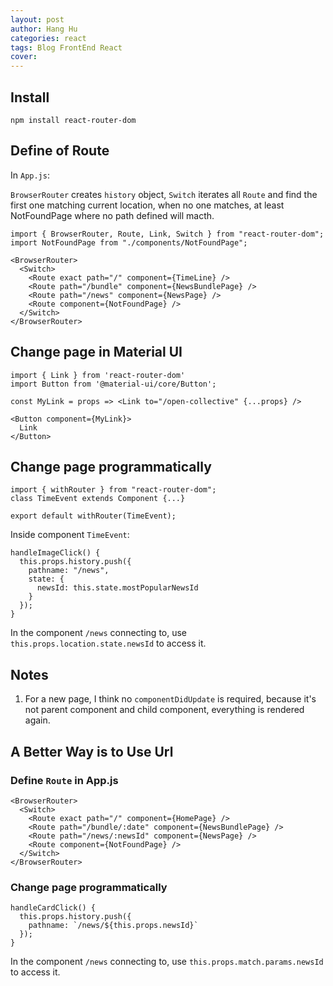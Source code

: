 ```yaml
---
layout: post
author: Hang Hu
categories: react
tags: Blog FrontEnd React 
cover: 
---
```

## Install

```
npm install react-router-dom
```


## Define of Route


In `App.js`:


`BrowserRouter` creates `history` object, `Switch` iterates all `Route` and find the first one matching current location, when no one matches, at least NotFoundPage where no path defined will macth.


```
import { BrowserRouter, Route, Link, Switch } from "react-router-dom";
import NotFoundPage from "./components/NotFoundPage";

<BrowserRouter>
  <Switch>
    <Route exact path="/" component={TimeLine} />
    <Route path="/bundle" component={NewsBundlePage} />
    <Route path="/news" component={NewsPage} />
    <Route component={NotFoundPage} />
  </Switch>
</BrowserRouter>
```


## Change page in Material UI


```
import { Link } from 'react-router-dom'
import Button from '@material-ui/core/Button';

const MyLink = props => <Link to="/open-collective" {...props} />

<Button component={MyLink}>
  Link
</Button>
```


## Change page programmatically


```
import { withRouter } from "react-router-dom";
class TimeEvent extends Component {...}

export default withRouter(TimeEvent);
```


Inside component `TimeEvent`:


```
handleImageClick() {
  this.props.history.push({
    pathname: "/news",
    state: {
      newsId: this.state.mostPopularNewsId
    }
  });
}
```


In the component `/news` connecting to, use `this.props.location.state.newsId` to access it.


## Notes


1. For a new page, I think no `componentDidUpdate` is required, because it's not parent component and child component, everything is rendered again.


## A Better Way is to Use Url


### Define `Route` in App.js


```
<BrowserRouter>
  <Switch>
    <Route exact path="/" component={HomePage} />
    <Route path="/bundle/:date" component={NewsBundlePage} />
    <Route path="/news/:newsId" component={NewsPage} />
    <Route component={NotFoundPage} />
  </Switch>
</BrowserRouter>
```


### Change page programmatically


```
handleCardClick() {
  this.props.history.push({
    pathname: `/news/${this.props.newsId}`
  });
}
```


In the component `/news` connecting to, use `this.props.match.params.newsId` to access it.

